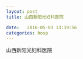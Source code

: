 ```yaml
--- 
layout: post 
title: 山西新阳光妇科医院

date:   2016-05-03 13:39:56 
categories: hosp 
--- 
```

   
山西新阳光妇科医院
